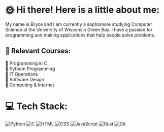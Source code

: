 # 🌞 Hi there! Here is a little about me:
My name is Bryce and I am currently a sophomore studying Computer Science at the University of Wisconsin Green Bay. I have a passion for programming and making applications that help people solve problems.

## 📕 Relevant Courses:
🔴 Programming in C <br>
🔴 Pythom Programming <br>
🔴 IT Operations <br>
🔴 Software Design <br>
🔴 Computing & Internet

# 💻 Tech Stack:
![Python](https://img.shields.io/badge/Python-3776AB?style=for-the-badge&logo=python&logoColor=white) 
![C](https://img.shields.io/badge/C-00599C?style=for-the-badge&logo=c&logoColor=white) 
![HTML](https://img.shields.io/badge/HTML-E34F26?style=for-the-badge&logo=html5&logoColor=white) 
![CSS](https://img.shields.io/badge/CSS-663399?style=for-the-badge&logo=css&logoColor=white) 
![JavaScript](https://img.shields.io/badge/JavaScript-F7DF1E?style=for-the-badge&logo=javascript&logoColor=white) 
![Rust](https://img.shields.io/badge/Rust-000000?style=for-the-badge&logo=rust&logoColor=white) 
![Git](https://img.shields.io/badge/Git-F05032?style=for-the-badge&logo=git&logoColor=white)
